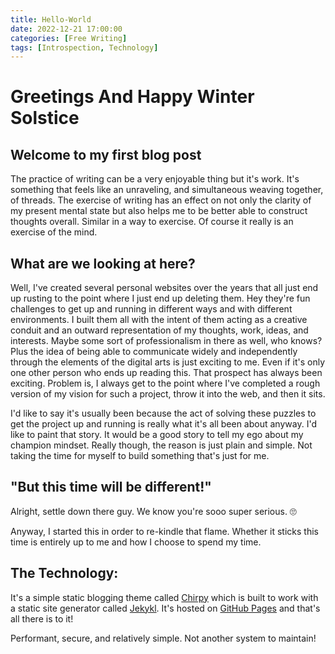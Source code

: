 ```yaml
---
title: Hello-World
date: 2022-12-21 17:00:00
categories: [Free Writing]
tags: [Introspection, Technology]
---
```


# Greetings And Happy Winter Solstice

## Welcome to my first blog post

The practice of writing can be a very enjoyable thing but it's work. It's something that feels like an unraveling, and simultaneous weaving together, of threads. The exercise of writing has an effect on not only the clarity of my present mental state but also helps me to be better able to construct thoughts overall. Similar in a way to exercise. Of course it really is an exercise of the mind.

## What are we looking at here?

Well, I've created several personal websites over the years that all just end up rusting to the point where I just end up deleting them. Hey they're fun challenges to get up and running in different ways and with different environments. I built them all with the intent of them acting as a creative conduit and an outward representation of my thoughts, work, ideas, and interests. Maybe some sort of professionalism in there as well, who knows? Plus the idea of being able to communicate widely and independently through the elements of the digital arts is just exciting to me. Even if it's only one other person who ends up reading this. That prospect has always been exciting. Problem is, I always get to the point where I've completed a rough version of my vision for such a project, throw it into the web, and then it sits. 

I'd like to say it's usually been because the act of solving these puzzles to get the project up and running is really what it's all been about anyway. I'd like to paint that story. It would be a good story to tell my ego about my champion mindset. Really though, the reason is just plain and simple. Not taking the time for myself to build something that's just for me.

## "But this time will be different!"

Alright, settle down there guy. We know you're sooo super serious. 🙄

Anyway, I started this in order to re-kindle that flame. Whether it sticks this time is entirely up to me and how I choose to spend my time.

## The Technology:
It's a simple static blogging theme called [Chirpy](https://github.com/cotes2020/jekyll-theme-chirpy) which is built to work with a static site generator called [Jekykl](https://jekyllrb.com/). It's hosted on [GitHub Pages](https://pages.github.com/) and that's all there is to it!

Performant, secure, and relatively simple. Not another system to maintain!